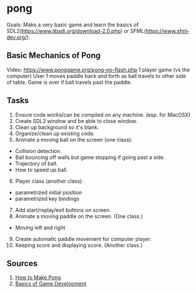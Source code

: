 # pong

Goals: Make a very basic game and learn the basics of SDL2(https://www.libsdl.org/download-2.0.php) or SFML(https://www.sfml-dev.org/).

## Basic Mechanics of Pong

Video: https://www.ponggame.org/pong-no-flash.php
1 player game (vs the computer)
User 1 moves paddle back and forth as ball travels to other side of table. 
Game is over if ball travels past the paddle. 

## Tasks

1. Ensure code works/can be compiled on any machine. (esp. for MacOSX)
2. Create SDL2 window and be able to close window.
3. Clean up background so it's blank. 
4. Organize/clean up existing code. 
5. Animate a moving ball on the screen (one class):
- Collision detection.
- Ball bouncing off walls but game stopping if going past a side. 
- Trajectory of ball.
- How to speed up ball. 
6. Player class (another class): 
- parametrized initial position
- parametrized key bindings
7. Add start/replay/exit buttons on screen.
8. Animate a moving paddle on the screen. (One class.)
- Moving left and right
9. Create automatic paddle movement for computer player. 
10. Keeping score and displaying score. (Another class.)

## Sources

1. [How to Make Pong](https://www.instructables.com/id/Pong-With-Processing/)
2. [Basics of Game Development](https://www.gamedev.net/tutorials/_/technical/game-programming/your-first-step-to-game-development-starts-here-r2976/)
